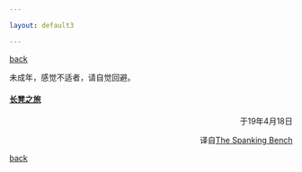 ```yaml
---

layout: default3

---
```


<p style="text-align:left"><a href="../index.html">back</a></p>

<p>未成年，感觉不适者，请自觉回避。</p>

#### [长凳之旅](./bd.md)
<p style="text-align:right">于19年4月18日</p>
<p style="text-align:right">译自<a href="http://jayepeaches.com/short-stories/the-spanking-bench/">The Spanking Bench</a></p>

<p style="text-align:left"><a href="../index.html">back</a></p>
